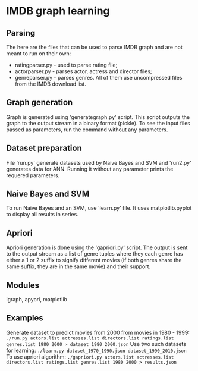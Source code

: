 # IMDB graph learning
## Parsing
The here are the files that can be used to parse IMDB graph and are not meant to run on their own:
- ratingparser.py - used to parse rating file;
- actorparser.py - parses actor, actress and director files;
- genreparser.py - parses genres.
All of them use uncompressed files from the IMDB download list.
## Graph generation
Graph is generated using 'generategraph.py' script. This script outputs the graph to the output stream in a binary format (pickle). To see the input files passed as parameters, run the command without any parameters.
## Dataset preparation
File 'run.py' generate datasets used by Naive Bayes and SVM and 'run2.py' generates data for ANN. Running it without any parameter prints the requered parameters.
## Naive Bayes and SVM
To run Naive Bayes and an SVM, use 'learn.py' file. It uses matplotlib.pyplot to display all results in series.
## Apriori
Apriori generation is done using the 'gapriori.py' script. The output is sent to the output stream as a list of genre tuples where they each genre has either a 1 or 2 suffix to signify different movies (if both genres share the same suffix, they are in the same movie) and their support.
## Modules
igraph, apyori, matplotlib
## Examples
Generate dataset to predict movies from 2000 from movies in 1980 - 1999:
`./run.py actors.list actresses.list directors.list ratings.list genres.list 1980 2000 > dataset_1980_2000.json`
Use two such datasets for learning:
`./learn.py dataset_1970_1990.json dataset_1990_2010.json`
To use apriori algorithm:
`./gapriori.py actors.list actresses.list directors.list ratings.list genres.list 1980 2000 > results.json`
